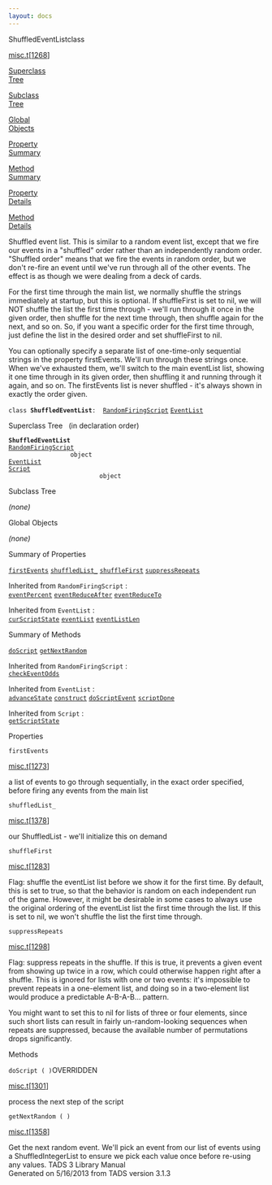 ```yaml
---
layout: docs
---
```

<span class="title">ShuffledEventList</span><span class="type">class</span>

[misc.t](../file/misc.t.html)\[[1268](../source/misc.t.html#1268)\]

[Superclass  
Tree](#_SuperClassTree_)

[Subclass  
Tree](#_SubClassTree_)

[Global  
Objects](#_ObjectSummary_)

[Property  
Summary](#_PropSummary_)

[Method  
Summary](#_MethodSummary_)

[Property  
Details](#_Properties_)

[Method  
Details](#_Methods_)



Shuffled event list. This is similar to a random event list, except that
we fire our events in a "shuffled" order rather than an independently
random order. "Shuffled order" means that we fire the events in random
order, but we don't re-fire an event until we've run through all of the
other events. The effect is as though we were dealing from a deck of
cards.

For the first time through the main list, we normally shuffle the
strings immediately at startup, but this is optional. If shuffleFirst is
set to nil, we will NOT shuffle the list the first time through - we'll
run through it once in the given order, then shuffle for the next time
through, then shuffle again for the next, and so on. So, if you want a
specific order for the first time through, just define the list in the
desired order and set shuffleFirst to nil.

You can optionally specify a separate list of one-time-only sequential
strings in the property firstEvents. We'll run through these strings
once. When we've exhausted them, we'll switch to the main eventList
list, showing it one time through in its given order, then shuffling it
and running through it again, and so on. The firstEvents list is never
shuffled - it's always shown in exactly the order given.

`class `**`ShuffledEventList`**` :   `[`RandomFiringScript`](../object/RandomFiringScript.html) [`EventList`](../object/EventList.html)



<span id="_SuperClassTree_"></span>



<span class="hdln">Superclass Tree</span>   (in declaration order)



**`ShuffledEventList`**  
[`RandomFiringScript`](../object/RandomFiringScript.html)  
`                 object`  
[`EventList`](../object/EventList.html)  
[`Script`](../object/Script.html)  
`                         object`  
<span id="_SubClassTree_"></span>



<span class="hdln">Subclass Tree</span>  



*(none)* <span id="_ObjectSummary_"></span>



<span class="hdln">Global Objects</span>  



*(none)* <span id="_PropSummary_"></span>



<span class="hdln">Summary of Properties</span>  



[`firstEvents`](#firstEvents) [`shuffledList_`](#shuffledList_) [`shuffleFirst`](#shuffleFirst) [`suppressRepeats`](#suppressRepeats)

Inherited from `RandomFiringScript` :  
[`eventPercent`](../object/RandomFiringScript.html#eventPercent) [`eventReduceAfter`](../object/RandomFiringScript.html#eventReduceAfter) [`eventReduceTo`](../object/RandomFiringScript.html#eventReduceTo)

Inherited from `EventList` :  
[`curScriptState`](../object/EventList.html#curScriptState) [`eventList`](../object/EventList.html#eventList) [`eventListLen`](../object/EventList.html#eventListLen)



<span id="_MethodSummary_"></span>



<span class="hdln">Summary of Methods</span>  



[`doScript`](#doScript) [`getNextRandom`](#getNextRandom)

Inherited from `RandomFiringScript` :  
[`checkEventOdds`](../object/RandomFiringScript.html#checkEventOdds)

Inherited from `EventList` :  
[`advanceState`](../object/EventList.html#advanceState) [`construct`](../object/EventList.html#construct) [`doScriptEvent`](../object/EventList.html#doScriptEvent) [`scriptDone`](../object/EventList.html#scriptDone)

Inherited from `Script` :  
[`getScriptState`](../object/Script.html#getScriptState)

<span id="_Properties_"></span>



<span class="hdln">Properties</span>  



<span id="firstEvents"></span>

`firstEvents`

[misc.t](../file/misc.t.html)\[[1273](../source/misc.t.html#1273)\]



a list of events to go through sequentially, in the exact order
specified, before firing any events from the main list



<span id="shuffledList_"></span>

`shuffledList_`

[misc.t](../file/misc.t.html)\[[1378](../source/misc.t.html#1378)\]



our ShuffledList - we'll initialize this on demand



<span id="shuffleFirst"></span>

`shuffleFirst`

[misc.t](../file/misc.t.html)\[[1283](../source/misc.t.html#1283)\]



Flag: shuffle the eventList list before we show it for the first time.
By default, this is set to true, so that the behavior is random on each
independent run of the game. However, it might be desirable in some
cases to always use the original ordering of the eventList list the
first time through the list. If this is set to nil, we won't shuffle the
list the first time through.



<span id="suppressRepeats"></span>

`suppressRepeats`

[misc.t](../file/misc.t.html)\[[1298](../source/misc.t.html#1298)\]



Flag: suppress repeats in the shuffle. If this is true, it prevents a
given event from showing up twice in a row, which could otherwise happen
right after a shuffle. This is ignored for lists with one or two events:
it's impossible to prevent repeats in a one-element list, and doing so
in a two-element list would produce a predictable A-B-A-B... pattern.

You might want to set this to nil for lists of three or four elements,
since such short lists can result in fairly un-random-looking sequences
when repeats are suppressed, because the available number of
permutations drops significantly.



<span id="_Methods_"></span>



<span class="hdln">Methods</span>  



<span id="doScript"></span>

`doScript ( )`<span class="rem">OVERRIDDEN</span>

[misc.t](../file/misc.t.html)\[[1301](../source/misc.t.html#1301)\]



process the next step of the script



<span id="getNextRandom"></span>

`getNextRandom ( )`

[misc.t](../file/misc.t.html)\[[1358](../source/misc.t.html#1358)\]



Get the next random event. We'll pick an event from our list of events
using a ShuffledIntegerList to ensure we pick each value once before
re-using any values.
TADS 3 Library Manual  
Generated on 5/16/2013 from TADS version 3.1.3


